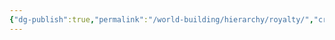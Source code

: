 ```yaml
---
{"dg-publish":true,"permalink":"/world-building/hierarchy/royalty/","created":"2024-05-30T00:54:17.754-04:00","updated":"2025-02-04T15:19:39.059-05:00"}
---
```


